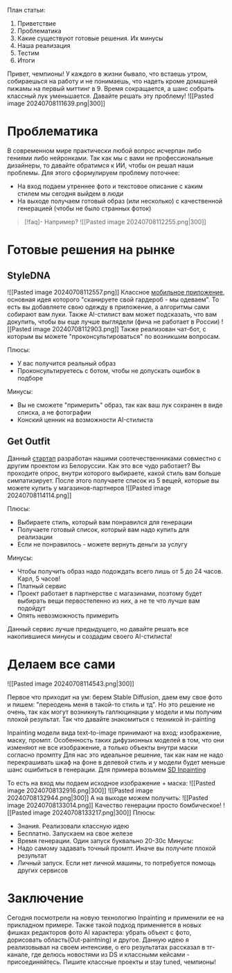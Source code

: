 План статьи:
1. Приветствие
2. Проблематика
3. Какие существуют готовые решения. Их минусы
4. Наша реализация
5. Тестим
6. Итоги

Привет, чемпионы! У каждого в жизни бывало, что встаешь утром, собираешься на работу и не понимаешь, что надеть кроме домашней пижамы на первый миттинг в 9. Время сокращается, а шанс собрать классный лук уменьшается. Давайте решать эту проблему!
![[Pasted image 20240708111639.png|300]]
# Проблематика
В современном мире практически любой вопрос исчерпан либо гениями либо нейронками. Так как мы с вами не профессиональные дизайнеры, то давайте обратимся к ИИ, чтобы он решал наши проблемы. Для этого сформулируем проблему поточнее:

- На вход подаем утреннее фото и текстовое описание с каким стилем мы сегодня выйдем в люди
- На выходе получаем готовый образ (или несколько) с качественной генерацией (чтобы не было странных фоток)
>[!faq]- Например?
>![[Pasted image 20240708112255.png|300]]

# Готовые решения на рынке

## StyleDNA
![[Pasted image 20240708112557.png]]
Классное [мобильное приложение](https://www.google.com/url?sa=t&source=web&rct=j&opi=89978449&url=https://styledna.ai/&ved=2ahUKEwjRk7WVgpeHAxUmHRAIHQ6YB9AQFnoECBMQAQ&usg=AOvVaw3IF6MIugOceCviF5SYBdkV), основная идея которого "сканируете свой гардероб - мы одеваем". То есть вы добавляете свою одежду в приложение, а алгоритмы сами собирают вам луки. Также AI-стилист вам может подсказать, что вам докупить, чтобы вы еще лучше выглядели (фича не работает в России)
![[Pasted image 20240708112903.png]]
Также реализован чат-бот, с которым вы можете "проконсультироваться" по возникшим вопросам.

Плюсы:
- У вас получится реальный образ
- Проконсультируетесь с ботом, чтобы не допускать ошибок в подборе

Минусы:
- Вы не сможете "примерить" образ, так как ваш лук сохранен в виде списка, а не фотографии
- Конский ценник на возможности AI-стилиста

## Get Outfit
Данный [стартап](https://www.getoutfit.ru/ai) разработан нашими соотечественниками совместно с другим проектом из Белоруссии. Как это все чудо работает?
Вы проходите опрос, внутри которого выбираете, какой стиль вам больше симпатизирует. После этого получаете список из 5 вещей, которые вы можете купить у магазинов-партнеров
![[Pasted image 20240708114114.png]]

Плюсы:
- Выбираете стиль, который вам понравился для генерации
- Получаете готовый список, который вам надо купить для реализации
- Если не понравилось - можете вернуть деньги за услугу

Минусы:
- Чтобы получить образ надо подождать всего лишь от 5 до 24 часов. Карл, 5 часов!
- Платный сервис
- Проект работает в партнерстве с магазинами, поэтому будет выбирать вещи первостепенно из них, а не те что лучше вам подойдут
- Опять невозможность примерить

Данный сервис лучше предыдущего, но давайте решать все накопившиеся минусы и создадим своего AI-стилиста!

# Делаем все сами
![[Pasted image 20240708114543.png|300]]

Первое что приходит на ум: берем Stable Diffusion, даем ему свое фото и пишем: "переодень меня в такой-то стиль и тд". Но это решение не очень, так как могут возникнуть галлюцинации у модели и мы получим плохой результат. Так что давайте знакомиться с техникой in-painting

Inpainting модели вида text-to-image принимают на вход: изображение, маску, промпт. Особенность таких дифузионных моделей в том, что они изменяют не все изображение, а только объекты внутри маски согласно промпту
Для нас это идеальное решение, так как нам не надо перекрашивать шкаф на фоне в делевой стиль и у модели будет меньше шанс ошибиться в генерации. Для примера возьмем [SD Inpainting](https://github.com/runwayml/stable-diffusion)

То есть на вход мы подаем исходное изображение + маска:
![[Pasted image 20240708132916.png|300]]
![[Pasted image 20240708132944.png|300]]
А на выходе можем получить:
![[Pasted image 20240708133014.png]]
Качество генерации просто бомбическое! 
![[Pasted image 20240708133217.png|300]]
Плюсы:
- Знания. Реализовали классную идею
- Бесплатно. Запускаем на свое железе
- Время генерации. Один запуск буквально 20-30с
Минусы:
- Надо самому задавать точный промпт. Иначе вы получите плохой результат
- Личный запуск. Если нет личной машины, то потребуется помощь других сервисов 

# Заключение
Сегодня посмотрели на новую технологию Inpainting и применили ее на прикладном примере. Также такой подход применяется в новых фишках редакторов фото AI характера: убрать объект с фото, дорисовать область(Out-paintning) и другое. Данную идею я реализовывал на своем интенсиве, о его результатах рассказал в тг-канале, где делюсь новостями из DS и классными кейсами - присоединяйтесь. Пишите классные проекты и stay tuned, чемпионы!